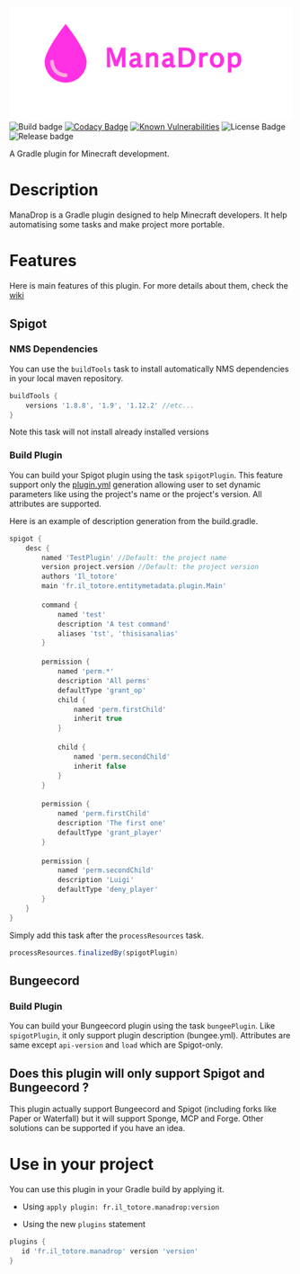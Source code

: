 ![banner](logo/banner.png)
![Build badge](https://img.shields.io/github/workflow/status/Iltotore/EntityMetadataAPI/Java%20CI/master)
[![Codacy Badge](https://api.codacy.com/project/badge/Grade/9af1fd09f7514581a0c2d900c176d50c)](https://www.codacy.com/manual/Iltotore/ManaDrop?utm_source=github.com&amp;utm_medium=referral&amp;utm_content=Iltotore/ManaDrop&amp;utm_campaign=Badge_Grade)
[![Known Vulnerabilities](https://snyk.io/test/github/Iltotore/ManaDrop/badge.svg?targetFile=build.gradle)](https://snyk.io/test/github/Iltotore/ManaDrop?targetFile=build.gradle)
![License Badge](https://img.shields.io/github/license/Iltotore/ManaDrop)
![Release badge](https://img.shields.io/github/v/release/Iltotore/ManaDrop?include_prereleases)

A Gradle plugin for Minecraft development.

# Description
ManaDrop is a Gradle plugin designed to help Minecraft developers.
It help automatising some tasks and make project more portable.

# Features
Here is main features of this plugin. For more details about them, check the [wiki](https://github.com/Iltotore/ManaDrop/wiki/)

## Spigot
### NMS Dependencies
You can use the `buildTools` task to install automatically NMS dependencies in your local maven repository.
```gradle
buildTools {
    versions '1.8.8', '1.9', '1.12.2' //etc...
}
```

Note this task will not install already installed versions

### Build Plugin
You can build your Spigot plugin using the task `spigotPlugin`.
This feature support only the [plugin.yml](https://www.spigotmc.org/wiki/plugin-yml/) generation allowing user to set dynamic parameters like
using the project's name or the project's version.
All attributes are supported.

Here is an example of description generation from the build.gradle.
```gradle
spigot {
    desc {
        named 'TestPlugin' //Default: the project name
        version project.version //Default: the project version
        authors 'Il_totore'
        main 'fr.il_totore.entitymetadata.plugin.Main'

        command {
            named 'test'
            description 'A test command'
            aliases 'tst', 'thisisanalias'
        }

        permission {
            named 'perm.*'
            description 'All perms'
            defaultType 'grant_op'
            child {
                named 'perm.firstChild'
                inherit true
            }

            child {
                named 'perm.secondChild'
                inherit false
            }
        }

        permission {
            named 'perm.firstChild'
            description 'The first one'
            defaultType 'grant_player'
        }

        permission {
            named 'perm.secondChild'
            description 'Luigi'
            defaultType 'deny_player'
        }
    }
}
```

Simply add this task after the `processResources` task.
```gradle
processResources.finalizedBy(spigotPlugin)
```

## Bungeecord
### Build Plugin
You can build your Bungeecord plugin using the task `bungeePlugin`.
Like `spigotPlugin`, it only support plugin description (bungee.yml).
Attributes are same except `api-version` and `load` which are Spigot-only.

## Does this plugin will only support Spigot and Bungeecord ?
This plugin actually support Bungeecord and Spigot (including forks like Paper or Waterfall)
but it will support Sponge, MCP and Forge. Other solutions can be supported if you have an idea.


# Use in your project
You can use this plugin in your Gradle build by applying it.
- Using `apply plugin: fr.il_totore.manadrop:version`

- Using the new `plugins` statement
```gradle
plugins {
   id 'fr.il_totore.manadrop' version 'version'
}
```